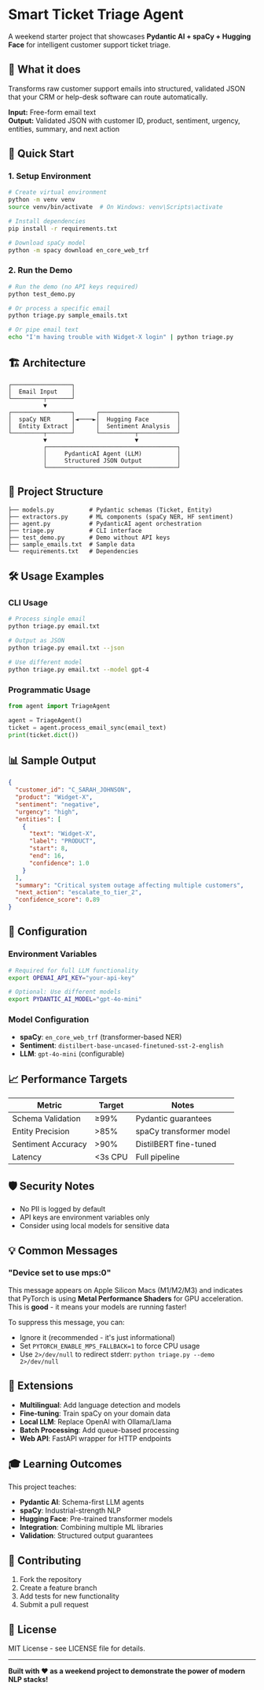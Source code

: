 # Smart Ticket Triage Agent

A weekend starter project that showcases **Pydantic AI + spaCy + Hugging Face** for intelligent customer support ticket triage.

## 🎯 What it does

Transforms raw customer support emails into structured, validated JSON that your CRM or help-desk software can route automatically.

**Input:** Free-form email text  
**Output:** Validated JSON with customer ID, product, sentiment, urgency, entities, summary, and next action

## 🚀 Quick Start

### 1. Setup Environment

```bash
# Create virtual environment
python -m venv venv
source venv/bin/activate  # On Windows: venv\Scripts\activate

# Install dependencies
pip install -r requirements.txt

# Download spaCy model
python -m spacy download en_core_web_trf
```

### 2. Run the Demo

```bash
# Run the demo (no API keys required)
python test_demo.py

# Or process a specific email
python triage.py sample_emails.txt

# Or pipe email text
echo "I'm having trouble with Widget-X login" | python triage.py
```

## 🏗️ Architecture

```
┌─────────────────┐
│  Email Input    │
└─────────┬───────┘
          ▼
┌─────────────────┐      ┌──────────────────────┐
│  spaCy NER      │◄────►│  Hugging Face        │
│  Entity Extract │      │  Sentiment Analysis  │
└─────────┬───────┘      └──────────┬───────────┘
          ▼                         ▼
          ┌─────────────────────────────────────┐
          │     PydanticAI Agent (LLM)          │
          │     Structured JSON Output          │
          └─────────────────────────────────────┘
```

## 📁 Project Structure

```
├── models.py          # Pydantic schemas (Ticket, Entity)
├── extractors.py      # ML components (spaCy NER, HF sentiment)
├── agent.py           # PydanticAI agent orchestration
├── triage.py          # CLI interface
├── test_demo.py       # Demo without API keys
├── sample_emails.txt  # Sample data
└── requirements.txt   # Dependencies
```

## 🛠️ Usage Examples

### CLI Usage

```bash
# Process single email
python triage.py email.txt

# Output as JSON
python triage.py email.txt --json

# Use different model
python triage.py email.txt --model gpt-4
```

### Programmatic Usage

```python
from agent import TriageAgent

agent = TriageAgent()
ticket = agent.process_email_sync(email_text)
print(ticket.dict())
```

## 📊 Sample Output

```json
{
  "customer_id": "C_SARAH_JOHNSON",
  "product": "Widget-X",
  "sentiment": "negative",
  "urgency": "high",
  "entities": [
    {
      "text": "Widget-X",
      "label": "PRODUCT",
      "start": 8,
      "end": 16,
      "confidence": 1.0
    }
  ],
  "summary": "Critical system outage affecting multiple customers",
  "next_action": "escalate_to_tier_2",
  "confidence_score": 0.89
}
```

## 🔧 Configuration

### Environment Variables

```bash
# Required for full LLM functionality
export OPENAI_API_KEY="your-api-key"

# Optional: Use different models
export PYDANTIC_AI_MODEL="gpt-4o-mini"
```

### Model Configuration

- **spaCy**: `en_core_web_trf` (transformer-based NER)
- **Sentiment**: `distilbert-base-uncased-finetuned-sst-2-english`
- **LLM**: `gpt-4o-mini` (configurable)

## 📈 Performance Targets

| Metric | Target | Notes |
|--------|--------|-------|
| Schema Validation | ≥99% | Pydantic guarantees |
| Entity Precision | >85% | spaCy transformer model |
| Sentiment Accuracy | >90% | DistilBERT fine-tuned |
| Latency | <3s CPU | Full pipeline |

## 🛡️ Security Notes

- No PII is logged by default
- API keys are environment variables only
- Consider using local models for sensitive data

## 💡 Common Messages

### "Device set to use mps:0"
This message appears on Apple Silicon Macs (M1/M2/M3) and indicates that PyTorch is using **Metal Performance Shaders** for GPU acceleration. This is **good** - it means your models are running faster! 

To suppress this message, you can:
- Ignore it (recommended - it's just informational)
- Set `PYTORCH_ENABLE_MPS_FALLBACK=1` to force CPU usage
- Use `2>/dev/null` to redirect stderr: `python triage.py --demo 2>/dev/null`

## 🔄 Extensions

- **Multilingual**: Add language detection and models
- **Fine-tuning**: Train spaCy on your domain data
- **Local LLM**: Replace OpenAI with Ollama/Llama
- **Batch Processing**: Add queue-based processing
- **Web API**: FastAPI wrapper for HTTP endpoints

## 🎓 Learning Outcomes

This project teaches:
- **Pydantic AI**: Schema-first LLM agents
- **spaCy**: Industrial-strength NLP
- **Hugging Face**: Pre-trained transformer models
- **Integration**: Combining multiple ML libraries
- **Validation**: Structured output guarantees

## 🤝 Contributing

1. Fork the repository
2. Create a feature branch
3. Add tests for new functionality
4. Submit a pull request

## 📄 License

MIT License - see LICENSE file for details.

---

**Built with ❤️ as a weekend project to demonstrate the power of modern NLP stacks!**
